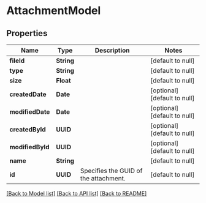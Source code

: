 # AttachmentModel
## Properties

| Name | Type | Description | Notes |
|------------ | ------------- | ------------- | -------------|
| **fileId** | **String** |  | [default to null] |
| **type** | **String** |  | [default to null] |
| **size** | **Float** |  | [default to null] |
| **createdDate** | **Date** |  | [optional] [default to null] |
| **modifiedDate** | **Date** |  | [optional] [default to null] |
| **createdById** | **UUID** |  | [optional] [default to null] |
| **modifiedById** | **UUID** |  | [optional] [default to null] |
| **name** | **String** |  | [default to null] |
| **id** | **UUID** | Specifies the GUID of the attachment. | [default to null] |

[[Back to Model list]](../README.md#documentation-for-models) [[Back to API list]](../README.md#documentation-for-api-endpoints) [[Back to README]](../README.md)

